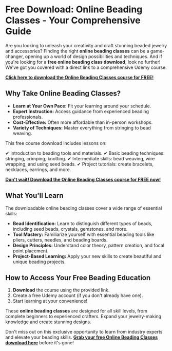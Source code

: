 # Free Download: Online Beading Classes - Your Comprehensive Guide

Are you looking to unleash your creativity and craft stunning beaded jewelry and accessories? Finding the right **online beading classes** can be a game-changer, opening up a world of design possibilities and techniques. And if you're looking for a **free online beading class download**, look no further! We've got you covered with a direct link to a comprehensive Udemy course.

[**Click here to download the Online Beading Classes course for FREE!**](https://udemywork.com/online-beading-classes)

## Why Take Online Beading Classes?

*   **Learn at Your Own Pace:** Fit your learning around your schedule.
*   **Expert Instruction:** Access guidance from experienced beading professionals.
*   **Cost-Effective:** Often more affordable than in-person workshops.
*   **Variety of Techniques:** Master everything from stringing to bead weaving.

This free course download includes lessons on:

✔ Introduction to beading tools and materials.
✔ Basic beading techniques: stringing, crimping, knotting.
✔ Intermediate skills: bead weaving, wire wrapping, and using seed beads.
✔ Project tutorials: create bracelets, necklaces, earrings, and more.

[**Don't wait! Download the Online Beading Classes course for FREE now!**](https://udemywork.com/online-beading-classes)

## What You'll Learn

The downloadable online beading classes cover a wide range of essential skills:

*   **Bead Identification:** Learn to distinguish different types of beads, including seed beads, crystals, gemstones, and more.
*   **Tool Mastery:** Familiarize yourself with essential beading tools like pliers, cutters, needles, and beading boards.
*   **Design Principles:** Understand color theory, pattern creation, and focal point placement.
*   **Project-Based Learning:** Apply your new skills to create beautiful and unique beading projects.

## How to Access Your Free Beading Education

1.  **Download** the course using the provided link.
2.  Create a free Udemy account (if you don't already have one).
3.  Start learning at your convenience!

These **online beading classes** are designed for all skill levels, from complete beginners to experienced crafters. Expand your jewelry-making knowledge and create stunning designs.

Don't miss out on this exclusive opportunity to learn from industry experts and elevate your beading skills. **[Grab your free Online Beading Classes download here](https://udemywork.com/online-beading-classes)** before it's gone!
